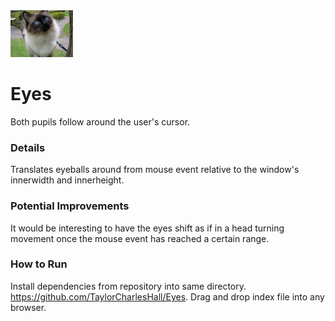 <img src="eyes1.jpg" width='100'/>

# Eyes
Both pupils follow around the user's cursor.
### Details
Translates eyeballs around from mouse event relative to the window's innerwidth and innerheight.
### Potential Improvements
It would be interesting to have the eyes shift as if in a head turning movement once the mouse event has reached a certain range.
### How to Run
Install dependencies from repository into same directory. https://github.com/TaylorCharlesHall/Eyes. Drag and drop index file into any browser.
